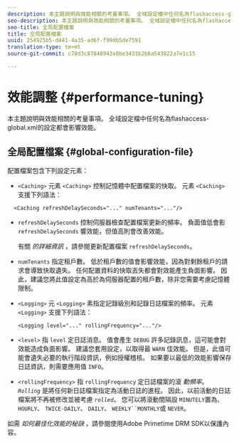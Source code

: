 ```yaml
---
description: 本主題說明與效能相關的考量事項。 全域設定檔中任何名為flashaccess-global.xml的設定都會影響效能。
seo-description: 本主題說明與效能相關的考量事項。 全域設定檔中任何名為flashaccess-global.xml的設定都會影響效能。
seo-title: 全局配置檔案
title: 全局配置檔案
uuid: 254925b5-d441-4a35-ad6f-f99db5de7591
translation-type: tm+mt
source-git-commit: c78d3c87848943a0be3433b2b6a543822a7e1c15

---
```



# 效能調整 {#performance-tuning}

本主題說明與效能相關的考量事項。 全域設定檔中任何名為flashaccess-global.xml的設定都會影響效能。

## 全局配置檔案 {#global-configuration-file}

配置檔案包含下列設定元素：

* `<Caching>` 元素 `<Caching>` 控制記憶體中配置檔案的快取。 元素 `<Caching>` 支援下列語法：

```
  <Caching refreshDelaySeconds="..." numTenants="..."/>
```

* `refreshDelaySeconds` 控制伺服器檢查配置檔案更新的頻率。 負面值低會影 `refreshDelaySeconds` 響效能，但值高則會改善效能。

   有關 *的詳細資訊* ，請參閱更新配置檔案 `refreshDelaySeconds`。

* `numTenants` 指定租戶數。 低於租戶數的值會影響效能，因為對剩餘租戶的請求會導致快取遺失。 任何配置資料的快取丟失都會對效能產生負面影響。 因此，建議您將此值設定為高於為伺服器配置的租戶數，除非您需要考慮記憶體限制。

* `<Logging>` 元 `<Logging>` 素指定記錄級別和記錄日誌檔案的頻率。 元素 `<Logging>` 支援下列語法：

   ```
   <Logging level="..." rollingFrequency="..."/>
   ```

* `<level>`  指 `level` 定日誌消息。 值會產生 `DEBUG` 許多記錄訊息，這可能會對效能造成負面影響。 建議您套用設定，以取得最 `WARN` 佳效能。 但是，此值可能會遺失必要的執行階段資訊，例如授權稽核。 如果要以最低的效能影響保存日誌資訊，則需要應用值 `INFO`。

* `<rollingFrequency>`  指 `rollingFrequency` 定日誌檔案的滾 *動頻率*。 *`Rolling`* 是將任何新日誌檔案指定為活動日誌的進程。 因此，以前活動的日誌檔案將不再被修改並被考慮 *`rolled`*。 您可以將滾動間隔設 `MINUTELY`置為、 `HOURLY`、 `TWICE-DAILY`、 `DAILY`、 `WEEKLY``MONTHLY`或 `NEVER`。

如需 *如何最佳化效能的秘訣* ，請參閱使用Adobe Primetime DRM SDK以保護內容。